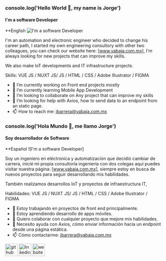 ### console.log('Hello World 👋, my name is Jorge')
#### I'm a software Developer
**English
![I'm a software Developer](https://i.ibb.co/4N9hhFC/Logo-vabaja-sinfondo-1067x600.png)

I'm an automation and electronic engineer who decided to change his career path, I started my own engineering consultory with other two colleagues, you can check our website here: [www.vabaja.com.mx], I'm always looking for new projects that can improve my skills.

We also make IoT developments and IT infrastructure projects.

Skills: VUE JS / NUXT JS/ JS / HTML / CSS / Adobe Illustrator / FIGMA

- 🔭 I’m currently working on Front end projects mostly 
- 🌱 I’m currently learning Mobile App Development 
- 👯 I’m looking to collaborate on Any project that can improve my skills 
- 🤔 I’m looking for help with Axios, how to send data to an endpoint from an static page.
- 📫 How to reach me: jbarrera@vabaja.com.mx 

### console.log('Hola Mundo 👋, me llamo Jorge')
#### Soy desarrollador de Software
**Español
![I'm a software Developer]

Soy un ingeniero en eléctronica y automatización que decidió cambiar de carrera, inicié mi propia consultoría ingeniería con dos colegas aquí puedes visitar nuestra página: [www.vabaja.com.mx], siempre estoy en busca de nuevos proyectos para seguir desarrollando mis habilidades.

También realizamos desarrollos IoT y proyectos de infraestructura IT,

Habilidades: VUE JS / NUXT JS/ JS / HTML / CSS / Adobe Illustrator / FIGMA

- 🔭 Estoy trabajando en proyectos de front end principalmente. 
- 🌱 Estoy aprendiendo desarrollo de apps móviles.
- 👯 Quiero colaborar con cualquier proyecto que mejore mis habilidades.
- 🤔 Necesito ayuda con Axios, cómo enviar información hacía un endpoint desde una página estática. 
- 📫 Cómo contactarme: jbarrera@vabaja.com.mx 


[<img src='https://cdn.jsdelivr.net/npm/simple-icons@3.0.1/icons/github.svg' alt='github' height='40'>](https://github.com/jobarv)  [<img src='https://cdn.jsdelivr.net/npm/simple-icons@3.0.1/icons/linkedin.svg' alt='linkedin' height='40'>](https://www.linkedin.com/in/www.linkedin.com/in/jobarv/)  [<img src='https://cdn.jsdelivr.net/npm/simple-icons@3.0.1/icons/icloud.svg' alt='website' height='40'>](www.vabaja.com.mx)  

